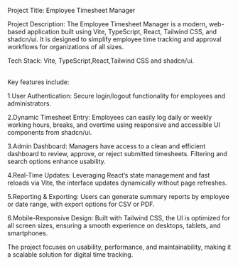 Project Title: Employee Timesheet Manager

Project Description: The Employee Timesheet Manager is a modern, web-based application built using Vite, TypeScript, React, Tailwind CSS, and shadcn/ui. It is designed to simplify employee 
time tracking and approval workflows for organizations of all sizes.

Tech Stack: Vite, TypeScript,React,Tailwind CSS and shadcn/ui.

<br>
Key features include:

1.User Authentication: Secure login/logout functionality for employees and administrators.

2.Dynamic Timesheet Entry: Employees can easily log daily or weekly working hours, breaks, and overtime using responsive and accessible UI components from shadcn/ui.

3.Admin Dashboard: Managers have access to a clean and efficient dashboard to review, approve, or reject submitted timesheets. Filtering and search options enhance usability.

4.Real-Time Updates: Leveraging React’s state management and fast reloads via Vite, the interface updates dynamically without page refreshes.

5.Reporting & Exporting: Users can generate summary reports by employee or date range, with export options for CSV or PDF.

6.Mobile-Responsive Design: Built with Tailwind CSS, the UI is optimized for all screen sizes, ensuring a smooth experience on desktops, tablets, and smartphones.

The project focuses on usability, performance, and maintainability, making it a scalable solution for digital time tracking.
